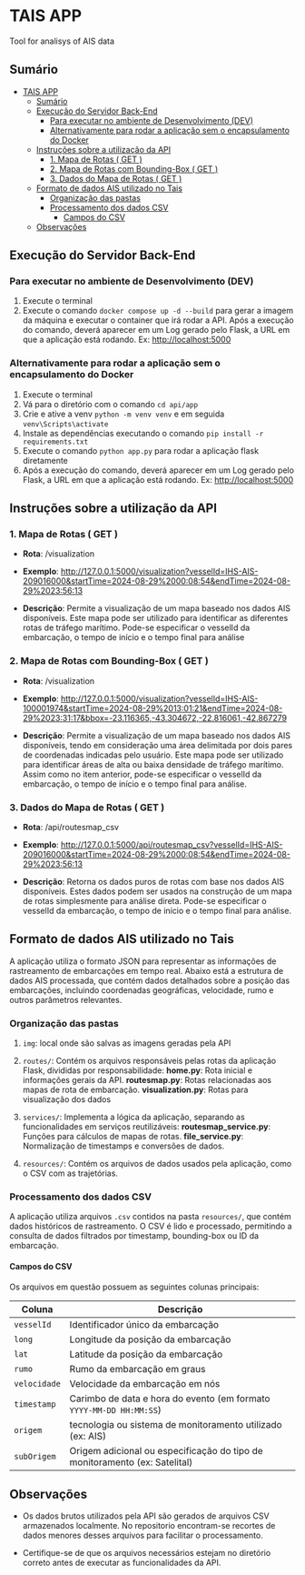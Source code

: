 # TAIS APP

Tool for analisys of AIS data

## Sumário

- [TAIS APP](#tais-app)
  - [Sumário](#sumário)
  - [Execução do Servidor Back-End](#execução-do-servidor-back-end)
    - [Para executar no ambiente de Desenvolvimento (DEV)](#para-executar-no-ambiente-de-desenvolvimento-dev)
    - [Alternativamente para rodar a aplicação sem o encapsulamento do Docker](#alternativamente-para-rodar-a-aplicação-sem-o-encapsulamento-do-docker)
  - [Instruções sobre a utilização da API](#instruções-sobre-a-utilização-da-api)
    - [1. Mapa de Rotas ( GET )](#1-mapa-de-rotas--get-)
    - [2. Mapa de Rotas com Bounding-Box ( GET )](#2-mapa-de-rotas-com-bounding-box--get-)
    - [3. Dados do Mapa de Rotas ( GET )](#3-dados-do-mapa-de-rotas--get-)
  - [Formato de dados AIS utilizado no Tais](#formato-de-dados-ais-utilizado-no-tais)
    - [Organização das pastas](#organização-das-pastas)
    - [Processamento dos dados CSV](#processamento-dos-dados-csv)
      - [Campos do CSV](#campos-do-csv)
  - [Observações](#observações)

## Execução do Servidor Back-End

### Para executar no ambiente de Desenvolvimento (DEV)

1. Execute o terminal
2. Execute o comando ```docker compose up -d --build``` para gerar a imagem da máquina e executar o container que irá rodar a API. Após a execução do comando, deverá aparecer em um Log gerado pelo Flask, a URL em que a aplicação está rodando. Ex: <http://localhost:5000>

### Alternativamente para rodar a aplicação sem o encapsulamento do Docker

1. Execute o terminal
2. Vá para o diretório com o comando ```cd api/app```
3. Crie e ative a venv ```python -m venv venv``` e em seguida ```venv\Scripts\activate```
4. Instale as dependências executando o comando ```pip install -r requirements.txt```
5. Execute o comando ```python app.py``` para rodar a aplicação flask diretamente
6. Após a execução do comando, deverá aparecer em um Log gerado pelo Flask, a URL em que a aplicação está rodando. Ex: <http://localhost:5000>

## Instruções sobre a utilização da API

### 1. Mapa de Rotas ( GET )

- **Rota**: /visualization

- **Exemplo**: <http://127.0.0.1:5000/visualization?vesselId=IHS-AIS-209016000&startTime=2024-08-29%2000:08:54&endTime=2024-08-29%2023:56:13>

- **Descrição**: Permite a visualização de um mapa baseado nos dados AIS disponíveis. Este mapa pode ser utilizado para identificar as diferentes rotas de tráfego marítimo. Pode-se especificar o vesselId da embarcação, o tempo de início e o tempo final para análise

### 2. Mapa de Rotas com Bounding-Box ( GET )

- **Rota**: /visualization

- **Exemplo**: <http://127.0.0.1:5000/visualization?vesselId=IHS-AIS-100001974&startTime=2024-08-29%2013:01:21&endTime=2024-08-29%2023:31:17&bbox=-23.116365,-43.304672,-22.816061,-42.867279>

- **Descrição**: Permite a visualização de um mapa baseado nos dados AIS disponíveis, tendo em consideração uma área delimitada por dois pares de coordenadas indicadas pelo usuário. Este mapa pode ser utilizado para identificar áreas de alta ou baixa densidade de tráfego marítimo. Assim como no item anterior, pode-se especificar o vesselId da embarcação, o tempo de início e o tempo final para análise.

### 3. Dados do Mapa de Rotas ( GET )

- **Rota**: /api/routesmap_csv

- **Exemplo**: <http://127.0.0.1:5000/api/routesmap_csv?vesselId=IHS-AIS-209016000&startTime=2024-08-29%2000:08:54&endTime=2024-08-29%2023:56:13>

- **Descrição**: Retorna os dados puros de rotas com base nos dados AIS disponíveis. Estes dados podem ser usados na construção de um mapa de rotas simplesmente para análise direta. Pode-se especificar o vesselId da embarcação, o tempo de início e o tempo final para análise.

## Formato de dados AIS utilizado no Tais

A aplicação utiliza o formato JSON para representar as informações de rastreamento de embarcações em tempo real. Abaixo está a estrutura de dados AIS processada, que contém dados detalhados sobre a posição das embarcações, incluindo coordenadas geográficas, velocidade, rumo e outros parâmetros relevantes.

### Organização das pastas

1. ```img```: local onde são salvas as imagens geradas pela API

2. ```routes/```: Contém os arquivos responsáveis pelas rotas da aplicação Flask, divididas por responsabilidade:
    **home.py**: Rota inicial e informações gerais da API.
    **routesmap.py**: Rotas relacionadas aos mapas de rota de embarcação.
    **visualization.py**: Rotas para visualização dos dados

3. ```services/```: Implementa a lógica da aplicação, separando as funcionalidades em serviços reutilizáveis:
    **routesmap_service.py**: Funções para cálculos de mapas de rotas.
    **file_service.py**: Normalização de timestamps e conversões de dados.

4. ```resources/```: Contém os arquivos de dados usados pela aplicação, como o CSV com as trajetórias.

### Processamento dos dados CSV

A aplicação utiliza arquivos ```.csv``` contidos na pasta ```resources/```, que contém dados históricos de rastreamento. O CSV é lido e processado, permitindo a consulta de dados filtrados por timestamp, bounding-box ou ID da embarcação.

#### Campos do CSV

Os arquivos em questão possuem as seguintes colunas principais:

| **Coluna**   | **Descrição**                                  |
|--------------|------------------------------------------------|
| `vesselId`   | Identificador único da embarcação              |
| `long`       | Longitude da posição da embarcação             |
| `lat`        | Latitude da posição da embarcação              |
| `rumo`       | Rumo da embarcação em graus                    |
| `velocidade` | Velocidade da embarcação em nós                |
| `timestamp`  | Carimbo de data e hora do evento (em formato `YYYY-MM-DD HH:MM:SS`) |
| `origem`     | tecnologia ou sistema de monitoramento utilizado (ex: AIS)                     |
| `subOrigem`  |  Origem adicional ou especificação do tipo de monitoramento (ex: Satelital)      |

## Observações

- Os dados brutos utilizados pela API são gerados de arquivos CSV armazenados localmente. No repositorio encontram-se recortes de dados menores desses arquivos para facilitar o processamento.

- Certifique-se de que os arquivos necessários estejam no diretório correto antes de executar as funcionalidades da API.
